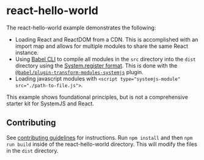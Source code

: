 # react-hello-world

The react-hello-world example demonstrates the following:

- Loading React and ReactDOM from a CDN. This is accomplished with an import map and allows for multiple modules to share the same React instance.
- Using [Babel CLI](https://babeljs.io/docs/en/babel-cli) to compile all modules in the `src` directory into the `dist` directory using the [System.register format](https://github.com/systemjs/systemjs/blob/master/docs/system-register.md). This is done with the [`@babel/plugin-transform-modules-systemjs`](https://babeljs.io/docs/en/babel-plugin-transform-modules-systemjs) plugin.
- Loading javascript modules with `<script type="systemjs-module" src="./path-to-file.js">`.

This example shows foundational principles, but is not a comprehensive starter kit for SystemJS and React.

## Contributing

See [contributing guidelines](/README.md#Contributing) for instructions. Run `npm install` and then `npm run build` inside of the react-hello-world directory. This will modify the files in the `dist` directory. 

